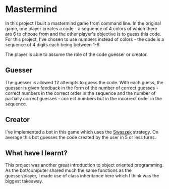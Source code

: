 # Mastermind
In this project I built a mastermind game from command line. In the original game, one player creates a code - a sequence of 4 colors of which there are 6 to choose from and the other player's objective is to guess this code. For this project, I've chosen to use numbers instead of colors - the code is a sequence of 4 digits each being between 1-6.

The player is able to assume the role of the code guesser or creator. 

## Guesser 
The guesser is allowed 12 attempts to guess the code. With each guess, the guesser is given feedback in the form of the number of correct guesses - correct numbers in the correct order in the sequence and the number of partially correct guesses - correct numbers but in the incorrect order in the sequence. 

## Creator 
I've implemented a bot in this game which uses the [Swaszek](https://puzzling.stackexchange.com/questions/546/clever-ways-to-solve-mastermind) strategy. On average this bot guesses the code created by the user in 5 or less turns. 

## What have I learnt?
This project was another great introduction to object oriented programming. As the bot/computer shared much the same functions as the guesser/player, I made use of class inheritance here which I think was the biggest takeaway. 